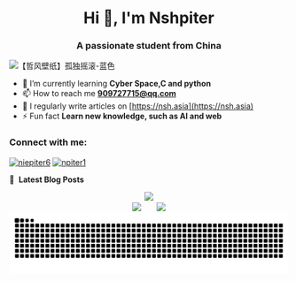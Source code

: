 <h1 align="center">Hi 👋, I'm Nshpiter</h1>
<h3 align="center">A passionate student from China</h3>

![【哲风壁纸】孤独摇滚-蓝色](https://github.com/user-attachments/assets/4952e632-e9ba-4041-a667-f6e2504605a8)


- 🌱 I’m currently learning **Cyber Space,C and python**
- 📫 How to reach me **909727715@qq.com**
- 📝 I regularly write articles on [https://nsh.asia](https://nsh.asia)
- ⚡ Fun fact **Learn new knowledge, such as AI and web**

<h3 align="left">Connect with me:</h3>
<p align="left">
<a href="https://twitter.com/niepiter6" target="blank"><img align="center" src="https://raw.githubusercontent.com/rahuldkjain/github-profile-readme-generator/master/src/images/icons/Social/twitter.svg" alt="niepiter6" height="30" width="40" /></a>
<a href="https://kaggle.com/npiter1" target="blank"><img align="center" src="https://raw.githubusercontent.com/rahuldkjain/github-profile-readme-generator/master/src/images/icons/Social/kaggle.svg" alt="npiter1" height="30" width="40" /></a>
</p>

📕 &nbsp;**Latest Blog Posts**
<!-- BLOG-POST-LIST:START -->
<!-- BLOG-POST-LIST:END -->

<div align="center"> <img src="https://github-readme-streak-stats.herokuapp.com/?user=sun0225SUN" /> </div>

<div align="center">
<span>&emsp;&emsp;</span>
<img height="170px" src="https://github-readme-stats.vercel.app/api?username=Nshpiter" /><span>&emsp;&emsp;</span><img height="170px" src="https://github-readme-stats.vercel.app/api/top-langs/?username=Nshpiter&layout=compact&langs_count=8" />
<span>&emsp;&emsp;</span>
</div>

 <picture>
  <source media="(prefers-color-scheme: dark)" srcset="https://raw.githubusercontent.com/Nshpiter/Nshpiter/output/github-contribution-grid-snake-dark.svg">
  <source media="(prefers-color-scheme: light)" srcset="https://raw.githubusercontent.com/Nshpiter/Nshpiter/output/github-contribution-grid-snake.svg">
  <img alt="github contribution grid snake animation" src="https://raw.githubusercontent.com/Nshpiter/Nshpiter/output/github-contribution-grid-snake.svg">
</picture>

<!---
Nshpiter/Nshpiter is a ✨ special ✨ repository because its `README.md` (this file) appears on your GitHub profile.
You can click the Preview link to take a look at your changes.
--->

